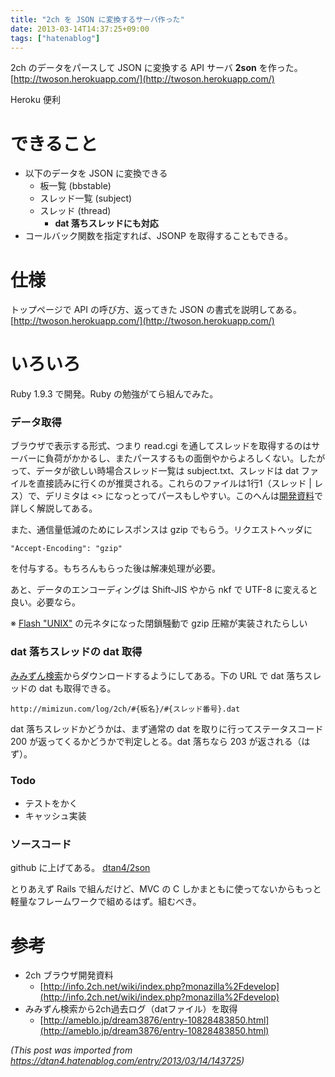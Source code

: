 ```yaml
---
title: "2ch を JSON に変換するサーバ作った"
date: 2013-03-14T14:37:25+09:00
tags: ["hatenablog"]
---
```


2ch のデータをパースして JSON に変換する API サーバ **2son** を作った。
[http://twoson.herokuapp.com/](http://twoson.herokuapp.com/)

Heroku 便利


# できること
* 以下のデータを JSON に変換できる
    * 板一覧 (bbstable)
    * スレッド一覧 (subject)
    * スレッド (thread)
        * **dat 落ちスレッドにも対応**
* コールバック関数を指定すれば、JSONP を取得することもできる。

# 仕様
トップページで API の呼び方、返ってきた JSON の書式を説明してある。
[http://twoson.herokuapp.com/](http://twoson.herokuapp.com/)

# いろいろ
Ruby 1.9.3 で開発。Ruby の勉強がてら組んでみた。

### データ取得
ブラウザで表示する形式、つまり read.cgi を通してスレッドを取得するのはサーバーに負荷がかかるし、またパースするもの面倒やからよろしくない。したがって、データが欲しい時場合スレッド一覧は subject.txt、スレッドは dat ファイルを直接読みに行くのが推奨される。これらのファイルは1行1（スレッド | レス）で、デリミタは <> になっとってパースもしやすい。このへんは[開発資料](http://info.2ch.net/wiki/index.php?monazilla%2Fdevelop)で詳しく解説してある。

また、通信量低減のためにレスポンスは gzip でもらう。リクエストヘッダに

    "Accept-Encoding": "gzip"

を付与する。もちろんもらった後は解凍処理が必要。

あと、データのエンコーディングは Shift-JIS やから nkf で UTF-8 に変えると良い。必要なら。

※ [Flash "UNIX"](http://www.chironoworks.com/yuell/html/5-1.html) の元ネタになった閉鎖騒動で gzip 圧縮が実装されたらしい


### dat 落ちスレッドの dat 取得
[みみずん検索](http://mimizun.com/)からダウンロードするようにしてある。下の  URL で dat 落ちスレッドの dat も取得できる。

    http://mimizun.com/log/2ch/#{板名}/#{スレッド番号}.dat 

dat 落ちスレッドかどうかは、まず通常の dat を取りに行ってステータスコード 200 が返ってくるかどうかで判定しとる。dat 落ちなら 203 が返される（はず）。

### Todo
* テストをかく
* キャッシュ実装

### ソースコード
github に上げてある。
[dtan4/2son](http://github.com/dtan4/2son)

とりあえず Rails で組んだけど、MVC の C しかまともに使ってないからもっと軽量なフレームワークで組めるはず。組むべき。

# 参考
* 2ch ブラウザ開発資料
    * [http://info.2ch.net/wiki/index.php?monazilla%2Fdevelop](http://info.2ch.net/wiki/index.php?monazilla%2Fdevelop)
* みみずん検索から2ch過去ログ（datファイル）を取得
    * [http://ameblo.jp/dream3876/entry-10828483850.html](http://ameblo.jp/dream3876/entry-10828483850.html)

*(This post was imported from https://dtan4.hatenablog.com/entry/2013/03/14/143725)*
